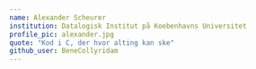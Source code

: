 ```yaml
---
name: Alexander Scheurer
institution: Datalogisk Institut på Koebenhavns Universitet
profile_pic: alexander.jpg
quote: "Kod i C, der hvor alting kan ske"
github_user: BeneCollyridam
---
```


